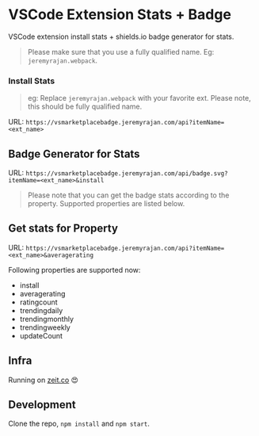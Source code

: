 # VSCode Extension Stats + Badge

VSCode extension install stats + shields.io badge generator for stats.

> Please make sure that you use a fully qualified name. Eg: `jeremyrajan.webpack`.

### Install Stats
> eg: Replace `jeremyrajan.webpack` with your favorite ext. Please note, this should be fully qualified name.

URL: `https://vsmarketplacebadge.jeremyrajan.com/api?itemName=<ext_name>`

## Badge Generator for Stats
URL: `https://vsmarketplacebadge.jeremyrajan.com/api/badge.svg?itemName=<ext_name>&install`

> Please note that you can get the badge stats according to the property. Supported properties are listed below.

## Get stats for Property
URL: `https://vsmarketplacebadge.jeremyrajan.com/api?itemName=<ext_name>&averagerating`



Following properties are supported now:
* install
* averagerating
* ratingcount
* trendingdaily
* trendingmonthly
* trendingweekly
* updateCount

## Infra
Running on [zeit.co](https://zeit.co/home) :heart_eyes:

## Development
Clone the repo, `npm install` and `npm start`.
